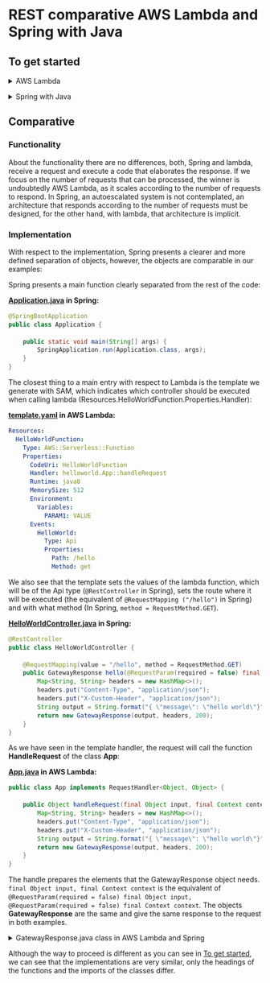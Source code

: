 # REST comparative AWS Lambda and Spring with Java

## To get started

<details>
<summary>AWS Lambda</summary>
<p>

## Requirements

For REST-Lambda demo is necessary:

- [AWS account:](https://aws.amazon.com/) Choose Create an AWS Account, or Complete Sign Up.
- [AWS CLI:](https://docs.aws.amazon.com/es_es/cli/latest/userguide/cli-chap-install.html) The AWS Command Line Interface (AWS CLI) is an open source tool that enables you to interact with AWS services using commands in your command-line shell.
- [AWS SAM CLI:](https://aws.amazon.com/es/serverless/sam/) This is an AWS CLI tool that helps you develop, test, and analyze your serverless applications locally.
- [Maven.](https://maven.apache.org/download.cgi)
- [Java JDK.](https://www.oracle.com/technetwork/java/javase/downloads/jdk8-downloads-2133151.html)

## Configure AWS CLI

1. In AWS Web, click in your user > My Security Credentials:

    ![AWS CLI Credential](./images/cli-credential.png)

2. In console, write "aws configure" command and add the id and secret of aws web, select your region and preferred output format. If you want to create a specific configuration profile use: "aws configure --profile <profileName\>":

    ![AWS configure](./images/aws-configure.png)

## Installation

1. Write the following command to clone this repository in the dir that you want:

    ``` sh
    git clone https://github.com/codeurjc-students/2019-ServerlessVsSpring.git
    ```

2. From the console, navigate to the folder **"sections/REST-AWS-Spring/source/aws-lambda/HelloWorldFunction"**.

3. To install the necessary dependencies for this project, execute:
    ``` sh
    mvn clean install
    ```

4. Create an AWS S3 bucket to storage the application.

    To create the bucket, use this command:
    ``` sh
    aws s3api create-bucket --bucket rest-demo-serverless-vs-spring --region eu-west-1 --create-bucket-configuration LocationConstraint=eu-west-1
    ```

5. We need to package our SAM applicaction. Execute this command in **aws-lambda** folder:
    ``` sh
    sam package --template-file template.yaml --s3-bucket my-bucket --output-template-file packaged-template.yaml
    ```

6. Now we must deploy the application with the following command:
    ``` sh
    sam deploy --template-file packaged-template.yaml --stack-name rest-demo-serverless-vs-spring --capabilities CAPABILITY_IAM
    ```

## Use

We can get the url of the lambda function by navigating to API Gateway:

![API Gateway](./images/api.png)


</details>
</p>
<details>
<summary>Spring with Java</summary>
<p>

## Requirements

For REST-Spring demo is necessary:

- [Maven.](https://maven.apache.org/download.cgi)
- [Java JDK.](https://www.oracle.com/technetwork/java/javase/downloads/jdk8-downloads-2133151.html)

## Installation

1. Write the following command to clone this repository in the dir that you want:
    ``` sh
    git clone https://github.com/codeurjc-students/2019-ServerlessVsSpring.git
    ```

2. From the console, navigate to the folder **"sections/REST-AWS-Spring/source/java-spring/hello_world"**.

3. To install the necessary dependencies for this project, execute:
    ``` sh
    mvn clean install
    ```

## Use

1. Run the application:
    ``` sh
    java -jar target/hello_world-0.0.1-SNAPSHOT.jar
    ```
    or 
    ``` sh
    mvn spring-boot:run
    ```

2. View get response in localhost: http://localhost:8080/hello
   
</details>
</p>

## Comparative

### Functionality

About the functionality there are no differences, both, Spring and lambda, receive a request and execute a code that elaborates the response. If we focus on the number of requests that can be processed, the winner is undoubtedly AWS Lambda, as it scales according to the number of requests to respond. In Spring, an autoescalated system is not contemplated, an architecture that responds according to the number of requests must be designed, for the other hand, with lambda, that architecture is implicit.

### Implementation

With respect to the implementation, Spring presents a clearer and more defined separation of objects, however, the objects are comparable in our examples:

Spring presents a main function clearly separated from the rest of the code:

**[Application.java](./source/java-spring/hello_world/src/main/java/hello/Application.java) in Spring:**
``` java
@SpringBootApplication
public class Application {

    public static void main(String[] args) {
        SpringApplication.run(Application.class, args);
    }
}
```

The closest thing to a main entry with respect to Lambda is the template we generate with SAM, which indicates which controller should be executed when calling lambda (Resources.HelloWorldFunction.Properties.Handler):

**[template.yaml](./source/aws-lambda/template.yaml) in AWS Lambda:**
``` yaml
Resources:
  HelloWorldFunction:
    Type: AWS::Serverless::Function
    Properties:
      CodeUri: HelloWorldFunction
      Handler: helloworld.App::handleRequest 
      Runtime: java8
      MemorySize: 512
      Environment:
        Variables:
          PARAM1: VALUE
      Events:
        HelloWorld:
          Type: Api
          Properties:
            Path: /hello
            Method: get
```
We also see that the template sets the values of the lambda function, which will be of the Api type (``@RestController`` in Spring), sets the route where it will be executed (the equivalent of ``@RequestMapping ("/hello")`` in Spring) and with what method (In Spring, ``method = RequestMethod.GET``).

**[HelloWorldController.java](./source/java-spring/hello_world/src/main/java/hello/HelloWorldController.java) in Spring:**
``` java
@RestController
public class HelloWorldController {

    @RequestMapping(value = "/hello", method = RequestMethod.GET)
    public GatewayResponse hello(@RequestParam(required = false) final Object input, @RequestParam(required = false) final Context context) {
        Map<String, String> headers = new HashMap<>();
        headers.put("Content-Type", "application/json");
        headers.put("X-Custom-Header", "application/json");
        String output = String.format("{ \"message\": \"hello world\"}");
        return new GatewayResponse(output, headers, 200);
    }
}
```
As we have seen in the template handler, the request will call the function **HandleRequest** of the class **App**:

**[App.java](./source/aws-lambda/HelloWorldFunction/src/main/java/helloworld/App.java) in AWS Lambda:**
``` java
public class App implements RequestHandler<Object, Object> {

    public Object handleRequest(final Object input, final Context context) {
        Map<String, String> headers = new HashMap<>();
        headers.put("Content-Type", "application/json");
        headers.put("X-Custom-Header", "application/json");
        String output = String.format("{ \"message\": \"hello world\"}");
        return new GatewayResponse(output, headers, 200);
    }
}
```
The handle prepares the elements that the GatewayResponse object needs. 
``final Object input, final Context context`` is the equivalent of ``@RequestParam(required = false) final Object input, @RequestParam(required = false) final Context context``.
The objects **GatewayResponse** are the same and give the same response to the request in both examples.

</details>
</p>

<details>
<summary>GatewayResponse.java class in AWS Lambda and Spring</summary>
<p>

[GatewayResponse.java](./source/aws-lambda/HelloWorldFunction/src/main/java/helloworld/GatewayResponse.java)

``` java
public class GatewayResponse {

    private final String body;
    private final Map<String, String> headers;
    private final int statusCode;

    public GatewayResponse(final String body, final Map<String, String> headers, final int statusCode) {
        this.statusCode = statusCode;
        this.body = body;
        this.headers = Collections.unmodifiableMap(new HashMap<>(headers));
    }

    public String getBody() {
        return body;
    }

    public Map<String, String> getHeaders() {
        return headers;
    }

    public int getStatusCode() {
        return statusCode;
    }
}
```
</details>
</p>

Although the way to proceed is different as you can see in [To get started](https://github.com/codeurjc-students/2019-ServerlessVsSpring/tree/master/sections/REST-AWS-Spring#to-get-started), we can see that the implementations are very similar, only the headings of the functions and the imports of the classes differ.




